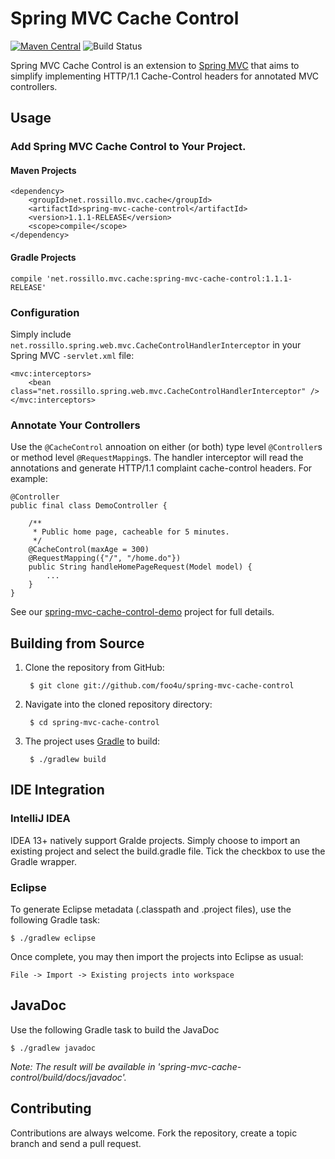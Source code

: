 # Spring MVC Cache Control

[![Maven Central][central-badge]][central] ![Build Status][status]

Spring MVC Cache Control is an extension to [Spring MVC][spring_mvc] that aims to simplify implementing HTTP/1.1 Cache-Control headers for annotated MVC controllers.

## Usage

### Add Spring MVC Cache Control to Your Project.

#### Maven Projects

``` 
<dependency>
    <groupId>net.rossillo.mvc.cache</groupId>
    <artifactId>spring-mvc-cache-control</artifactId>
    <version>1.1.1-RELEASE</version>
    <scope>compile</scope>
</dependency>
```

#### Gradle Projects

```
compile 'net.rossillo.mvc.cache:spring-mvc-cache-control:1.1.1-RELEASE'
```

### Configuration

Simply include `net.rossillo.spring.web.mvc.CacheControlHandlerInterceptor` in your Spring MVC `-servlet.xml` file:

```
<mvc:interceptors>
    <bean class="net.rossillo.spring.web.mvc.CacheControlHandlerInterceptor" />
</mvc:interceptors>
```

### Annotate Your Controllers

Use the `@CacheControl` annoation on either (or both) type level `@Controller`s or method level `@RequestMapping`s. The handler interceptor will read the annotations and generate HTTP/1.1 complaint cache-control headers. For example:

```
@Controller
public final class DemoController {

	/**
	 * Public home page, cacheable for 5 minutes.
	 */
	@CacheControl(maxAge = 300)
	@RequestMapping({"/", "/home.do"})
	public String handleHomePageRequest(Model model) {
		...
	}
}
```

See our [spring-mvc-cache-control-demo][demo] project for full details.


## Building from Source

1. Clone the repository from GitHub:

		$ git clone git://github.com/foo4u/spring-mvc-cache-control

2. Navigate into the cloned repository directory:

		$ cd spring-mvc-cache-control

3. The project uses [Gradle][gradle] to build:

		$ ./gradlew build

## IDE Integration

### IntelliJ IDEA

IDEA 13+ natively support Gralde projects. Simply choose to import an existing project and select
the build.gradle file. Tick the checkbox to use the Gradle wrapper.

### Eclipse

To generate Eclipse metadata (.classpath and .project files), use the following Gradle task:

	$ ./gradlew eclipse

Once complete, you may then import the projects into Eclipse as usual:

	File -> Import -> Existing projects into workspace

## JavaDoc

Use the following Gradle task to build the JavaDoc

	$ ./gradlew javadoc
	
_Note: The result will be available in 'spring-mvc-cache-control/build/docs/javadoc'._
	
## Contributing

Contributions are always welcome. Fork the repository, create a topic branch and send a pull request.


[spring_mvc]: http://static.springsource.org/spring/docs/current/spring-framework-reference/html/mvc.html
[gradle]: http://gradle.org/
[demo]: https://github.com/foo4u/spring-mvc-cache-control/blob/master/spring-mvc-cache-control-demo/src/main/java/net/rossillo/spring/web/mvc/demo/DemoController.java
[status]: https://circleci.com/gh/foo4u/spring-mvc-cache-control.png?circle-token=2671c269c8ab085fb58617d58167ffe45bc70aac
[central]: https://maven-badges.herokuapp.com/maven-central/net.rossillo.mvc.cache/spring-mvc-cache-control
[central-badge]: https://maven-badges.herokuapp.com/maven-central/net.rossillo.mvc.cache/spring-mvc-cache-control/badge.svg

